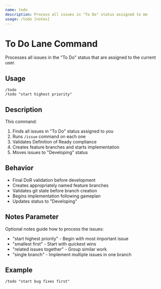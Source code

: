 ```yaml
---
name: todo
description: Process all issues in "To Do" status assigned to me
usage: /todo [notes]
---
```


# To Do Lane Command

Processes all issues in the "To Do" status that are assigned to the current user.

## Usage
```
/todo
/todo "start highest priority"
```

## Description
This command:
1. Finds all issues in "To Do" status assigned to you
2. Runs `/issue` command on each one
3. Validates Definition of Ready compliance
4. Creates feature branches and starts implementation
5. Moves issues to "Developing" status

## Behavior
- Final DoR validation before development
- Creates appropriately named feature branches
- Validates git state before branch creation
- Begins implementation following gameplan
- Updates status to "Developing"

## Notes Parameter
Optional notes guide how to process the issues:
- "start highest priority" - Begin with most important issue
- "smallest first" - Start with quickest wins
- "related issues together" - Group similar work
- "single branch" - Implement multiple issues in one branch

## Example
```
/todo "start bug fixes first"
```